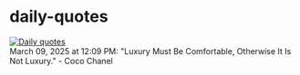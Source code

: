 # daily-quotes
[![Daily quotes](https://github.com/ceepu8/daily-quotes/actions/workflows/daily-quote.yml/badge.svg)](https://github.com/ceepu8/daily-quotes/actions/workflows/daily-quote.yml)<br/>
March 09, 2025 at 12:09 PM: "Luxury Must Be Comfortable, Otherwise It Is Not Luxury." - Coco Chanel
